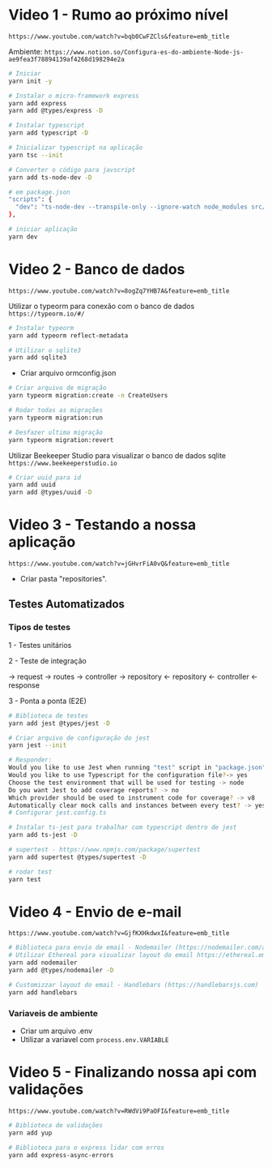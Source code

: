 # Video 1 - Rumo ao próximo nível

`https://www.youtube.com/watch?v=bqb0CwFZCls&feature=emb_title`

Ambiente: `https://www.notion.so/Configura-es-do-ambiente-Node-js-ae9fea3f78894139af4268d198294e2a`

```bash
# Iniciar
yarn init -y

# Instalar o micro-framework express
yarn add express
yarn add @types/express -D
```

```bash
# Instalar typescript
yarn add typescript -D

# Inicializar typescript na aplicação
yarn tsc --init

# Converter o código para javscript
yarn add ts-node-dev -D

# em package.json
"scripts": {
  "dev": "ts-node-dev --transpile-only --ignore-watch node_modules src/server.ts"
},

# iniciar aplicação
yarn dev
```

# Video 2 - Banco de dados

`https://www.youtube.com/watch?v=8ogZq7YHB7A&feature=emb_title`

Utilizar o typeorm para conexão com o banco de dados `https://typeorm.io/#/`

```bash
# Instalar typeorm
yarn add typeorm reflect-metadata

# Utilizar o sqlite3
yarn add sqlite3
```

- Criar arquivo ormconfig.json

```bash
# Criar arquivo de migração
yarn typeorm migration:create -n CreateUsers

# Rodar todas as migrações
yarn typeorm migration:run

# Desfazer ultima migração
yarn typeorm migration:revert
```

Utilizar Beekeeper Studio para visualizar o banco de dados sqlite `https://www.beekeeperstudio.io`

```bash
# Criar uuid para id
yarn add uuid
yarn add @types/uuid -D
```

# Video 3 - Testando a nossa aplicação

`https://www.youtube.com/watch?v=jGHvrFiA0vQ&feature=emb_title`

- Criar pasta "repositories".

## Testes Automatizados

### Tipos de testes

1 - Testes unitários

2 - Teste de integração

-> request -> routes -> controller -> repository
<- repository <- controller <- response

3 - Ponta a ponta (E2E)

```bash
# Biblioteca de testes
yarn add jest @types/jest -D

# Criar arquivo de configuração do jest
yarn jest --init

# Responder:
Would you like to use Jest when running "test" script in "package.json"? -> yes
Would you like to use Typescript for the configuration file?-> yes
Choose the test environment that will be used for testing -> node
Do you want Jest to add coverage reports? -> no
Which provider should be used to instrument code for coverage? -> v8
Automatically clear mock calls and instances between every test? -> yes
# Configurar jest.config.ts

# Instalar ts-jest para trabalhar com typescript dentro de jest
yarn add ts-jest -D

# supertest - https://www.npmjs.com/package/supertest
yarn add supertest @types/supertest -D

# rodar test
yarn test
```

# Video 4 - Envio de e-mail

`https://www.youtube.com/watch?v=GjfKXHkdwxI&feature=emb_title`

```bash
# Biblioteca para envio de email - Nodemailer (https://nodemailer.com/about/),
# Utilizar Ethereal para visualizar layout do email https://ethereal.email
yarn add nodemailer
yarn add @types/nodemailer -D

# Customizzar layout do email - Handlebars (https://handlebarsjs.com)
yarn add handlebars
```

### Variaveis de ambiente

- Criar um arquivo .env
- Utilizar a variavel com `process.env.VARIABLE`

# Video 5 - Finalizando nossa api com validações

`https://www.youtube.com/watch?v=RWdVi9PaOFI&feature=emb_title`

```bash
# Biblioteca de validações
yarn add yup
```

```bash
# Biblioteca para o express lidar com erros
yarn add express-async-errors
```
